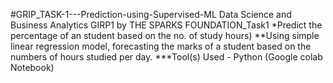 #GRIP_TASK-1---Prediction-using-Supervised-ML
Data Science and Business Analytics GIRP1 by THE SPARKS FOUNDATION_Task1 *Predict the percentage of an student based on the no. of study hours) **Using simple linear regression model, forecasting the marks of a student based on the numbers of hours studied per day. ***Tool(s) Used - Python (Google colab Notebook)

